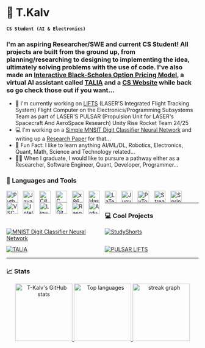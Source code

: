 # 🚀 T.Kalv
**`CS Student (AI & Electronics)`** 

### I'm an aspiring Researcher/SWE and current CS Student! All projects are built from the ground up, from planning/researching to designing to implementing the idea, ultimately solving problems with the use of code. I've also made an [Interactive Black-Scholes Option Pricing Model], a virtual AI assistant called [TALIA] and a [CS Website] while back so go check those out if you want...
- 🚀 I'm currently working on [LIFTS] (LASER'S Integrated Flight Tracking System) Flight Computer on the Electronics/Programming Subsystems Team as part of LASER'S PULSAR (Propulsion Unit for LASER's Spacecraft And AeroSpace Research) Unity Rise Rocket Team 24/25
- 💻 I'm working on a [Simple MNSIT Digit Classifier Neural Network] and writing up a [Research Paper] for that...
- 🧠 Fun Fact: I like to learn anything AI/ML/DL, Robotics, Electronics, Quant, Math, Science and Technology related...
- 👨‍🎓 When I graduate, I would like to pursure a pathway either as a Researcher, Software Engineer, Quant, Developer, Programmer...

### 🧰 Languages and Tools
<img align="left" alt="Python" width="30px" style="padding-right:10px;" src="https://cdn.jsdelivr.net/gh/devicons/devicon/icons/python/python-original.svg" />
<img align="left" alt="Java" width="30px" style="padding-right:10px;" src="https://cdn.jsdelivr.net/gh/devicons/devicon/icons/java/java-original.svg" />
<img align="left" alt="C#" width="30px" style="padding-right:10px;" src="https://cdn.jsdelivr.net/gh/devicons/devicon/icons/csharp/csharp-original.svg" />
<img align="left" alt="C" width="30px" style="padding-right:10px;" src="https://cdn.jsdelivr.net/gh/devicons/devicon/icons/c/c-original.svg" />
<img align="left" alt="x86 Assembly" width="30px" style="padding-right:10px;" src="https://upload.wikimedia.org/wikipedia/commons/6/66/X86.png" />
<img align="left" alt="Haskell" width="30px" style="padding-right:10px;" src="https://cdn.jsdelivr.net/gh/devicons/devicon/icons/haskell/haskell-original.svg" />
<img align="left" alt="LaTex" width="30px" style="padding-right:10px;" src="https://cdn.jsdelivr.net/gh/devicons/devicon/icons/latex/latex-original.svg" />
<img align="left" alt="Jupyter" width="30px" style="padding-right:10px;" src="https://cdn.jsdelivr.net/gh/devicons/devicon/icons/jupyter/jupyter-original.svg" />
<img align="left" alt="PyTorch" width="30px" style="padding-right:10px;" src="https://cdn.jsdelivr.net/gh/devicons/devicon/icons/pytorch/pytorch-original.svg" />
<img align="left" alt="Streamlit" width="30px" style="padding-right:10px;" src="https://cdn.jsdelivr.net/gh/devicons/devicon/icons/streamlit/streamlit-plain-wordmark.svg" />
<img align="left" alt="Spring" width="30px" style="padding-right:10px;" src="https://cdn.jsdelivr.net/gh/devicons/devicon/icons/spring/spring-original-wordmark.svg" />
<img align="left" alt="VSCodium" width="30px" style="padding-right:10px;" src="https://cdn.jsdelivr.net/gh/devicons/devicon/icons/vscodium/vscodium-original.svg" />
<img align="left" alt="IntelliJ" width="30px" style="padding-right:10px;" src="https://cdn.jsdelivr.net/gh/devicons/devicon/icons/intellij/intellij-original.svg" />
<img align="left" alt="Linux" width="30px" style="padding-right:10px;" src="https://cdn.jsdelivr.net/gh/devicons/devicon/icons/linux/linux-original.svg" />
<img align="left" alt="Git" width="30px" style="padding-right:10px;" src="https://cdn.jsdelivr.net/gh/devicons/devicon/icons/git/git-original.svg" />
<img align="left" alt="Raspberry Pi" width="30px" style="padding-right:10px;" src="https://cdn.jsdelivr.net/gh/devicons/devicon/icons/raspberrypi/raspberrypi-original.svg" />
<img align="left" alt="Ardunio" width="30px" style="padding-right:10px;" src="https://cdn.jsdelivr.net/gh/devicons/devicon/icons/arduino/arduino-original.svg" />
<br>

--- 
### 💻 Cool Projects

<div style="display:grid;grid-template-columns:repeat(auto-fit,minmax(220px,1fr));gap:12px;align-items:start;">
  <a href="https://github.com/T-Kalv/Simple-MNIST-Digit-Classifier-Neural-Network">
    <img src="https://github-readme-stats.vercel.app/api/pin/?username=T-Kalv&repo=Simple-MNIST-Digit-Classifier-Neural-Network&theme=dark" alt="MNIST Digit Classifier Neural Network">
  </a>
  <a href="https://github.com/T-Kalv/StudyShorts">
    <img src="https://github-readme-stats.vercel.app/api/pin/?username=T-Kalv&repo=StudyShorts&theme=dark" alt="StudyShorts">
  </a>
  <a href="https://github.com/T-Kalv/Tasp-Talia-">
    <img src="https://github-readme-stats.vercel.app/api/pin/?username=T-Kalv&repo=Tasp-Talia-&theme=dark" alt="TALIA">
  </a>
  <a href="https://github.com/mg643l/pulsar-avionics">
    <img src="https://github-readme-stats.vercel.app/api/pin/?username=mg643l&repo=pulsar-avionics&theme=dark" alt="PULSAR LIFTS">
  </a>
</div>

--- 

### 📈 Stats
<div align="center">
  <a href="https://github.com/T-Kalv">
    <img src="https://github-readme-stats.vercel.app/api?username=T-Kalv&show_icons=true&theme=dark&text_bold=true" height="150" alt="T-Kalv's GitHub stats"/>
  </a>
  <a href="https://github.com/anuraghazra/github-readme-stats">
    <img src="https://github-readme-stats.vercel.app/api/top-langs/?username=T-Kalv&layout=compact&theme=dark" height="150" alt="Top languages"/>
  </a>
  <a href="https://streak-stats.demolab.com?user=T-Kalv">
    <img src="https://streak-stats.demolab.com?user=T-Kalv&mode=daily&theme=dark&hide_border=false&border_radius=5" height="150" alt="streak graph"/>
  </a>
</div>

[1]: https://custom-icon-badges.demolab.com/badge/dynamic/json?logo=fire&logoColor=fff&color=orange&label=github%20streak&query=%24.currentStreak.length&suffix=%20days&url=https%3A%2F%2Fstreak-stats.demolab.com%2F%3Fuser%3DT-Kalv%26type%3Djson
[Interactive Black-Scholes Option Pricing Model]: https://github.com/T-Kalv/Black-Scholes-Model
[CS Website]: https://mastercsonline.w3spaces.com/
[TALIA]: https://github.com/T-Kalv/Tasp-Talia-
[Simple MNSIT Digit Classifier Neural Network]: https://github.com/T-Kalv/Simple-MNIST-Digit-Classifier-Neural-Network/tree/main
[Research Paper]: https://github.com/T-Kalv/Simple-MNIST-Digit-Classifier-Neural-Network/blob/main/Research%20Paper/SimpleMNISTDigitClassifierNeuralNetworkPaper.pdf
[LIFTS]: https://github.com/mg643l/pulsar-avionics
